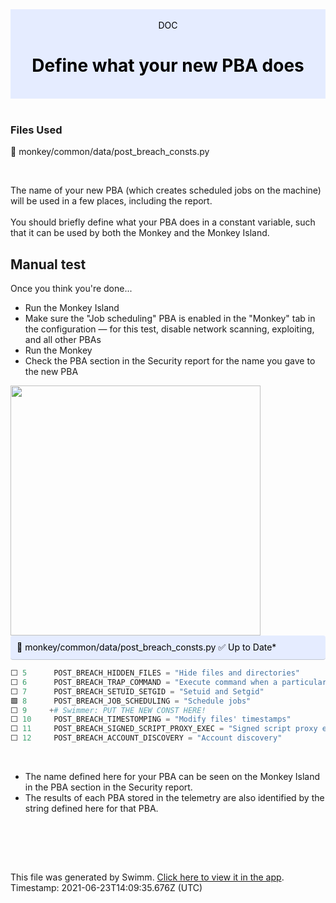 <div align="center" style="background-color: #e5ecff; color: black"><br/><div>DOC</div><h1>Define what your new PBA does</h1><br/></div>
<br/>

### Files Used
📄 monkey/common/data/post_breach_consts.py


<br/>

The name of your new PBA (which creates scheduled jobs on the machine) will be used in a few places, including the report. <br><br>
You should briefly define what your PBA does in a constant variable, such that it can be used by both the Monkey and the Monkey Island.

## Manual test  
Once you think you're done...
- Run the Monkey Island
- Make sure the "Job scheduling" PBA is enabled in the "Monkey" tab in the configuration — for this test, disable network scanning, exploiting, and all other PBAs
- Run the Monkey
- Check the PBA section in the Security report for the name you gave to the new PBA  

<img src="https://firebasestorage.googleapis.com/v0/b/swimmio-content/o/repositories%2F6Nlb99NtY5Fc3bSd8suH%2Fimg%2Ff0e53e6c-9dbe-41d8-9454-2b5761c3f53a.png?alt=media&token=21aa4bb8-7ebe-4dab-a739-c77e059144dd" height=400>

<br/>

<div style="background: #e5ecff; padding: 10px 10px 10px 10px; border-bottom: 1px solid #c1c7d0; border-radius: 4px; color: black">    📄 monkey/common/data/post_breach_consts.py ✅ Up to Date*

   </div>

```python
⬜ 5      POST_BREACH_HIDDEN_FILES = "Hide files and directories"
⬜ 6      POST_BREACH_TRAP_COMMAND = "Execute command when a particular signal is received"
⬜ 7      POST_BREACH_SETUID_SETGID = "Setuid and Setgid"
🟩 8      POST_BREACH_JOB_SCHEDULING = "Schedule jobs"
⬜ 9     +# Swimmer: PUT THE NEW CONST HERE!
⬜ 10     POST_BREACH_TIMESTOMPING = "Modify files' timestamps"
⬜ 11     POST_BREACH_SIGNED_SCRIPT_PROXY_EXEC = "Signed script proxy execution"
⬜ 12     POST_BREACH_ACCOUNT_DISCOVERY = "Account discovery"
```
<br/>

- The name defined here for your PBA can be seen on the Monkey Island in the PBA section in the Security report.
- The results of each PBA stored in the telemetry are also identified by the string defined here for that PBA.

<br/>

<br/><br/>

This file was generated by Swimm. [Click here to view it in the app](https://swimm.io/link?l=c3dpbW0lM0ElMkYlMkZyZXBvcyUyRlpnMWZscldSZ3ZsczBjMm1GeURJJTJGZG9jcyUyRnhZa3hCNzZwSzBwZUpqMnRTeEJK). Timestamp: 2021-06-23T14:09:35.676Z (UTC)
